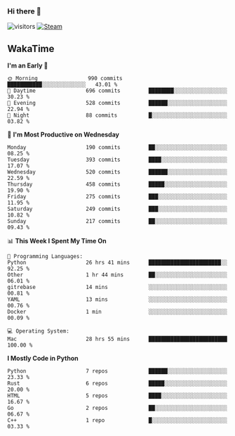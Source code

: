 ### Hi there 👋

![visitors](https://visitor-badge.glitch.me/badge?page_id=zhourunlai)
[![Steam](https://img.shields.io/badge/dynamic/json?url=https%3A%2F%2Fapi.swo.moe%2Fstats%2Fsteamgames%2F76561198285156854&query=count&color=0b1a37&label=Steam&labelColor=134375&logo=steam&suffix=+games&cacheSeconds=3600)](http://steamcommunity.com/profiles/76561198285156854)

## WakaTime
<!--START_SECTION:waka-->
**I'm an Early 🐤** 

```text
🌞 Morning                990 commits         ███████████░░░░░░░░░░░░░░   43.01 % 
🌆 Daytime                696 commits         ████████░░░░░░░░░░░░░░░░░   30.23 % 
🌃 Evening                528 commits         ██████░░░░░░░░░░░░░░░░░░░   22.94 % 
🌙 Night                  88 commits          █░░░░░░░░░░░░░░░░░░░░░░░░   03.82 % 
```
📅 **I'm Most Productive on Wednesday** 

```text
Monday                   190 commits         ██░░░░░░░░░░░░░░░░░░░░░░░   08.25 % 
Tuesday                  393 commits         ████░░░░░░░░░░░░░░░░░░░░░   17.07 % 
Wednesday                520 commits         ██████░░░░░░░░░░░░░░░░░░░   22.59 % 
Thursday                 458 commits         █████░░░░░░░░░░░░░░░░░░░░   19.90 % 
Friday                   275 commits         ███░░░░░░░░░░░░░░░░░░░░░░   11.95 % 
Saturday                 249 commits         ███░░░░░░░░░░░░░░░░░░░░░░   10.82 % 
Sunday                   217 commits         ██░░░░░░░░░░░░░░░░░░░░░░░   09.43 % 
```


📊 **This Week I Spent My Time On** 

```text
💬 Programming Languages: 
Python                   26 hrs 41 mins      ███████████████████████░░   92.25 % 
Other                    1 hr 44 mins        ██░░░░░░░░░░░░░░░░░░░░░░░   06.01 % 
gitrebase                14 mins             ░░░░░░░░░░░░░░░░░░░░░░░░░   00.81 % 
YAML                     13 mins             ░░░░░░░░░░░░░░░░░░░░░░░░░   00.76 % 
Docker                   1 min               ░░░░░░░░░░░░░░░░░░░░░░░░░   00.09 % 

💻 Operating System: 
Mac                      28 hrs 55 mins      █████████████████████████   100.00 % 
```

**I Mostly Code in Python** 

```text
Python                   7 repos             ██████░░░░░░░░░░░░░░░░░░░   23.33 % 
Rust                     6 repos             █████░░░░░░░░░░░░░░░░░░░░   20.00 % 
HTML                     5 repos             ████░░░░░░░░░░░░░░░░░░░░░   16.67 % 
Go                       2 repos             ██░░░░░░░░░░░░░░░░░░░░░░░   06.67 % 
C++                      1 repo              █░░░░░░░░░░░░░░░░░░░░░░░░   03.33 % 
```




<!--END_SECTION:waka-->
